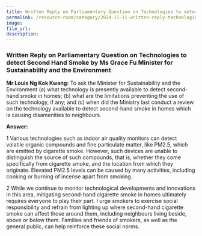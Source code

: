 ```yaml
---
title: Written Reply on Parliamentary Question on Technologies to detect Second Hand Smoke
permalink: /resource-room/category/2024-11-11-written-reply-technologies-second-hand-smoke/
image:
file_url:
description:
---
```

### Written Reply on Parliamentary Question on Technologies to detect Second Hand Smoke by Ms Grace Fu Minister for Sustainability and the Environment
**Mr Louis Ng Kok Kwang:** To ask the Minister for Sustainability and the Environment (a) what technology is presently available to detect second-hand smoke in homes; (b) what are the limitations preventing the use of such technology, if any; and (c) when did the Ministry last conduct a review on the technology available to detect second-hand smoke in homes which is causing disamenities to neighbours.

**Answer:**
 
1 Various technologies such as indoor air quality monitors can detect volatile organic compounds and fine particulate matter, like PM2.5, which are emitted by cigarette smoke. However, such devices are unable to distinguish the source of such compounds, that is, whether they come specifically from cigarette smoke, and the location from which they originate. Elevated PM2.5 levels can be caused by many activities, including cooking or burning of incense apart from smoking.
 
2 While we continue to monitor technological developments and innovations in this area, mitigating second-hand cigarette smoke in homes ultimately requires everyone to play their part. I urge smokers to exercise social responsibility and refrain from lighting up where second-hand cigarette smoke can affect those around them, including neighbours living beside, above or below them. Families and friends of smokers, as well as the general public, can help reinforce these social norms.
